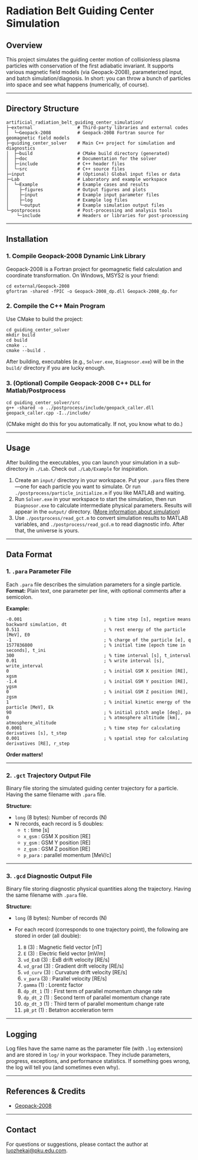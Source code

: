 # Radiation Belt Guiding Center Simulation

## Overview

This project simulates the guiding center motion of collisionless plasma particles with conservation of the first adiabatic invariant. It supports various magnetic field models (via Geopack-2008), parameterized input, and batch simulation/diagnosis. In short: you can throw a bunch of particles into space and see what happens (numerically, of course).

---

## Directory Structure

```
artificial_radiation_belt_guiding_center_simulation/
├─external                 # Third-party libraries and external codes
│  └─Geopack-2008          # Geopack-2008 Fortran source for geomagnetic field models
├─guiding_center_solver    # Main C++ project for simulation and diagnostics
│  ├─build                 # CMake build directory (generated)
│  ├─doc                   # Documentation for the solver
│  ├─include               # C++ header files
│  └─src                   # C++ source files
├─input                    # (Optional) Global input files or data
├─Lab                      # Laboratory and example workspace
│  └─Example               # Example cases and results
│    ├─figures             # Output figures and plots
│    ├─input               # Example input parameter files
│    ├─log                 # Example log files
│    └─output              # Example simulation output files
└─postprocess              # Post-processing and analysis tools
    └─include              # Headers or libraries for post-processing
```

---

## Installation

### 1. Compile Geopack-2008 Dynamic Link Library

Geopack-2008 is a Fortran project for geomagnetic field calculation and coordinate transformation. On Windows, MSYS2 is your friend:

```shell
cd external/Geopack-2008
gfortran -shared -fPIC -o Geopack-2008_dp.dll Geopack-2008_dp.for
```

### 2. Compile the C++ Main Program

Use CMake to build the project:

```shell
cd guiding_center_solver
mkdir build
cd build
cmake ..
cmake --build .
```

After building, executables (e.g., `Solver.exe`, `Diagnosor.exe`) will be in the `build/` directory if you are lucky enough.

### 3. (Optional) Compile Geopack-2008 C++ DLL for Matlab/Postprocess

```shell
cd guiding_center_solver/src
g++ -shared -o ../postprocess/include/geopack_caller.dll geopack_caller.cpp -I../include/
```

(CMake might do this for you automatically. If not, you know what to do.)

---

## Usage

After building the executables, you can launch your simulation in a sub-directory in `./Lab`. Check out `./Lab/Example` for inspiration.

1. Create an `input/` directory in your workspace. Put your `.para` files there—one for each particle you want to simulate. Or run `./postprocess/particle_initialize.m` if you like MATLAB and waiting.
2. Run `Solver.exe` in your workspace to start the simulation, then run `Diagnosor.exe` to calculate intermediate physical parameters. Results will appear in the `output/` directory. ([More information about simulation](./guiding_center_solver/doc/singular_particle.md))
3. Use `./postprocess/read_gct.m` to convert simulation results to MATLAB variables, and `./postprocess/read_gcd.m` to read diagnostic info. After that, the universe is yours.

---

## Data Format

### 1. `.para` Parameter File

Each `.para` file describes the simulation parameters for a single particle.  
**Format:** Plain text, one parameter per line, with optional comments after a semicolon.

**Example:**
```
-0.001                               ; % time step [s], negative means backward simulation, dt
0.511                                ; % rest energy of the particle [MeV], E0
-1                                   ; % charge of the particle [e], q
1577836800                           ; % initial time [epoch time in seconds], t_ini
300                                  ; % time interval [s], t_interval
0.01                                 ; % write interval [s], write_interval
0                                    ; % initial GSM X position [RE], xgsm
-1.4                                 ; % initial GSM Y position [RE], ygsm
0                                    ; % initial GSM Z position [RE], zgsm
1                                    ; % initial kinetic energy of the particle [MeV], Ek
90                                   ; % initial pitch angle [deg], pa
0                                    ; % atmosphere altitude [km], atmosphere_altitude
0.0001                               ; % time step for calculating derivatives [s], t_step
0.001                                ; % spatial step for calculating derivatives [RE], r_step

```
**Order matters!**

---

### 2. `.gct` Trajectory Output File

Binary file storing the simulated guiding center trajectory for a particle. Having the same filename with `.para` file.

**Structure:**
- `long` (8 bytes): Number of records (N)
- N records, each record is 5 doubles:
    - `t`      : time [s]
    - `x_gsm`  : GSM X position [RE]
    - `y_gsm`  : GSM Y position [RE]
    - `z_gsm`  : GSM Z position [RE]
    - `p_para` : parallel momentum [MeV/c]

---

### 3. `.gcd` Diagnostic Output File

Binary file storing diagnostic physical quantities along the trajectory. Having the same filename with `.para` file.

**Structure:**
- `long` (8 bytes): Number of records (N)
- For each record (corresponds to one trajectory point), the following are stored in order (all double):

    1. `B` (3)         : Magnetic field vector [nT]
    2. `E` (3)         : Electric field vector [mV/m]
    3. `vd_ExB` (3)    : ExB drift velocity [RE/s]
    4. `vd_grad` (3)   : Gradient drift velocity [RE/s]
    5. `vd_curv` (3)   : Curvature drift velocity [RE/s]
    6. `v_para` (3)    : Parallel velocity [RE/s]
    7. `gamma` (1)     : Lorentz factor
    8. `dp_dt_1` (1)   : First term of parallel momentum change rate
    9. `dp_dt_2` (1)   : Second term of parallel momentum change rate
    10. `dp_dt_3` (1)  : Third term of parallel momentum change rate
    11. `pB_pt` (1)    : Betatron acceleration term

---

## Logging

Log files have the same name as the parameter file (with `.log` extension) and are stored in `log/` in your workspace. They include parameters, progress, exceptions, and performance statistics. If something goes wrong, the log will tell you (and sometimes even why).

---

## References & Credits

- [Geopack-2008](https://geo.phys.spbu.ru/~tsyganenko/Geopack-2008.html)

---

## Contact

For questions or suggestions, please contact the author at luozhekai@pku.edu.com.

